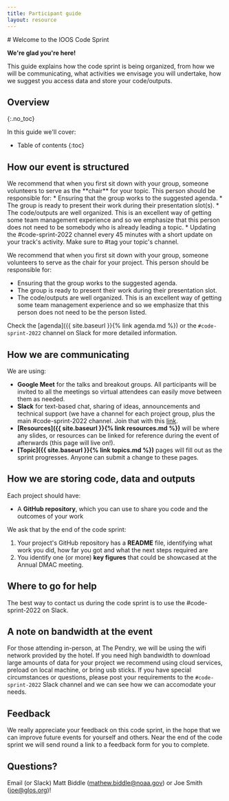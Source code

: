 ```yaml
---
title: Participant guide
layout: resource
---
```


<div class="lead" markdown="1">
# Welcome to the IOOS Code Sprint

**We're glad you're here!**

This guide explains how the code sprint is being organized, from how we will be
communicating, what activities we envisage you will undertake, how we suggest
you access data and store your code/outputs.
</div>

## Overview
{:.no_toc}

In this guide we'll cover:

* Table of contents
{:toc}

## How our event is structured

<div class="aside" markdown="1">
We recommend that when you first sit down with your group, someone volunteers to serve as the **chair** for your topic.
This person should be responsible for:
* Ensuring that the group works to the suggested agenda.
* The group is ready to present their work during their presentation slot(s). 
* The code/outputs are well organized.
This is an excellent way of getting some team management experience and so we emphasize that this person does not need to be somebody who is already leading a topic. 
* Updating the #code-sprint-2022 channel every 45 minutes with a short update on your track's activity. Make sure to #tag your topic's channel. 

</div>

We recommend that when you first sit down with your group, someone volunteers to serve as the chair for your project.
This person should be responsible for:
* Ensuring that the group works to the suggested agenda.
* The group is ready to present their work during their presentation slot. 
* The code/outputs are well organized.
This is an excellent way of getting some team management experience and so we emphasize that this person does not need to be the person listed. 

Check the [agenda]({{ site.baseurl }}{% link agenda.md %}) or the `#code-sprint-2022` channel on Slack
for more detailed information.

## How we are communicating

We are using:
* **Google Meet** for the talks and breakout groups. All participants will be invited to all the meetings so virtual attendees can easily move between them as needed. 
* **Slack** for text-based chat, sharing of ideas, announcements and technical support (we have a channel for each project group, plus the main #code-sprint-2022 channel. Join that with this [link](https://ioos.slack.com/join/shared_invite/zt-16fcb3lev-SsqZQkXC~Z23KbTvosUaNg#/shared-invite/email). 
* **[Resources]({{ site.baseurl }}{% link resources.md %})** will be where any slides, or resources can be linked for reference during the event of afterwards (this page will live on!). 
* **[Topic]({{ site.baseurl }}{% link topics.md %})** pages will fill out as the sprint progresses. Anyone can submit a change to these pages. 

## How we are storing code, data and outputs

Each project should have:

* A **GitHub repository**, which you can use to share you code and the outcomes
  of your work

<div class="lead" markdown="1">
We ask that by the end of the code sprint:

1. Your project's GitHub repository has a **README** file, identifying what work
   you did, how far you got and what the next steps required are
2. You identify one (or more) **key figures** that could be showcased at the 
   Annual DMAC meeting.
</div>

## Where to go for help

<div class="aside" markdown="1">
The best way to contact us during the code sprint is to use the #code-sprint-2022 on Slack.
</div>

## A note on bandwidth at the event

For those attending in-person, at The Pendry, we will be using the wifi network provided by the hotel. If you need high bandwidth to download large amounts of data for your project we recommend using cloud services, preload on local machine, or bring usb sticks. If you have special circumstances or questions, please post your requirements to the `#code-sprint-2022` Slack channel and we can see how we can accomodate your needs.

## Feedback

We really appreciate your feedback on this code sprint, in the hope that we can improve future events for yourself and others. Near the end of the code sprint we will send round a link to a feedback form for you to complete.

## Questions?

Email (or Slack) Matt Biddle (mathew.biddle@noaa.gov) or Joe Smith (joe@glos.org)!
